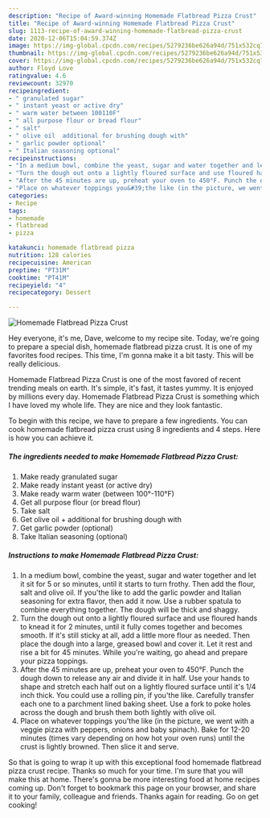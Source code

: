 ```yaml
---
description: "Recipe of Award-winning Homemade Flatbread Pizza Crust"
title: "Recipe of Award-winning Homemade Flatbread Pizza Crust"
slug: 1113-recipe-of-award-winning-homemade-flatbread-pizza-crust
date: 2020-12-06T15:04:59.374Z
image: https://img-global.cpcdn.com/recipes/5279236be626a94d/751x532cq70/homemade-flatbread-pizza-crust-recipe-main-photo.jpg
thumbnail: https://img-global.cpcdn.com/recipes/5279236be626a94d/751x532cq70/homemade-flatbread-pizza-crust-recipe-main-photo.jpg
cover: https://img-global.cpcdn.com/recipes/5279236be626a94d/751x532cq70/homemade-flatbread-pizza-crust-recipe-main-photo.jpg
author: Floyd Love
ratingvalue: 4.6
reviewcount: 32970
recipeingredient:
- " granulated sugar"
- " instant yeast or active dry"
- " warm water between 100110F"
- " all purpose flour or bread flour"
- " salt"
- " olive oil  additional for brushing dough with"
- " garlic powder optional"
- " Italian seasoning optional"
recipeinstructions:
- "In a medium bowl, combine the yeast, sugar and water together and let it sit for 5 or so minutes, until it starts to turn frothy. Then add the flour, salt and olive oil. If you&#39;the like to add the garlic powder and Italian seasoning for extra flavor, then add it now. Use a rubber spatula to combine everything together. The dough will be thick and shaggy."
- "Turn the dough out onto a lightly floured surface and use floured hands to knead it for 2 minutes, until it fully comes together and becomes smooth. If it&#39;s still sticky at all, add a little more flour as needed. Then place the dough into a large, greased bowl and cover it. Let it rest and rise a bit for 45 minutes. While you&#39;re waiting, go ahead and prepare your pizza toppings."
- "After the 45 minutes are up, preheat your oven to 450°F. Punch the dough down to release any air and divide it in half. Use your hands to shape and stretch each half out on a lightly floured surface until it&#39;s 1/4 inch thick. You could use a rolling pin, if you&#39;the like. Carefully transfer each one to a parchment lined baking sheet. Use a fork to poke holes across the dough and brush them both lightly with olive oil."
- "Place on whatever toppings you&#39;the like (in the picture, we went with a veggie pizza with peppers, onions and baby spinach). Bake for 12-20 minutes (times vary depending on how hot your oven runs) until the crust is lightly browned. Then slice it and serve."
categories:
- Recipe
tags:
- homemade
- flatbread
- pizza

katakunci: homemade flatbread pizza 
nutrition: 128 calories
recipecuisine: American
preptime: "PT31M"
cooktime: "PT41M"
recipeyield: "4"
recipecategory: Dessert

---
```



![Homemade Flatbread Pizza Crust](https://img-global.cpcdn.com/recipes/5279236be626a94d/751x532cq70/homemade-flatbread-pizza-crust-recipe-main-photo.jpg)

Hey everyone, it's me, Dave, welcome to my recipe site. Today, we're going to prepare a special dish, homemade flatbread pizza crust. It is one of my favorites food recipes. This time, I'm gonna make it a bit tasty. This will be really delicious.

Homemade Flatbread Pizza Crust is one of the most favored of recent trending meals on earth. It's simple, it's fast, it tastes yummy. It is enjoyed by millions every day. Homemade Flatbread Pizza Crust is something which I have loved my whole life. They are nice and they look fantastic.




To begin with this recipe, we have to prepare a few ingredients. You can cook homemade flatbread pizza crust using 8 ingredients and 4 steps. Here is how you can achieve it.

<!--inarticleads1-->

##### The ingredients needed to make Homemade Flatbread Pizza Crust:

1. Make ready  granulated sugar
1. Make ready  instant yeast (or active dry)
1. Make ready  warm water (between 100°-110°F)
1. Get  all purpose flour (or bread flour)
1. Take  salt
1. Get  olive oil + additional for brushing dough with
1. Get  garlic powder (optional)
1. Take  Italian seasoning (optional)




<!--inarticleads2-->

##### Instructions to make Homemade Flatbread Pizza Crust:

1. In a medium bowl, combine the yeast, sugar and water together and let it sit for 5 or so minutes, until it starts to turn frothy. Then add the flour, salt and olive oil. If you&#39;the like to add the garlic powder and Italian seasoning for extra flavor, then add it now. Use a rubber spatula to combine everything together. The dough will be thick and shaggy.
1. Turn the dough out onto a lightly floured surface and use floured hands to knead it for 2 minutes, until it fully comes together and becomes smooth. If it&#39;s still sticky at all, add a little more flour as needed. Then place the dough into a large, greased bowl and cover it. Let it rest and rise a bit for 45 minutes. While you&#39;re waiting, go ahead and prepare your pizza toppings.
1. After the 45 minutes are up, preheat your oven to 450°F. Punch the dough down to release any air and divide it in half. Use your hands to shape and stretch each half out on a lightly floured surface until it&#39;s 1/4 inch thick. You could use a rolling pin, if you&#39;the like. Carefully transfer each one to a parchment lined baking sheet. Use a fork to poke holes across the dough and brush them both lightly with olive oil.
1. Place on whatever toppings you&#39;the like (in the picture, we went with a veggie pizza with peppers, onions and baby spinach). Bake for 12-20 minutes (times vary depending on how hot your oven runs) until the crust is lightly browned. Then slice it and serve.




So that is going to wrap it up with this exceptional food homemade flatbread pizza crust recipe. Thanks so much for your time. I'm sure that you will make this at home. There's gonna be more interesting food at home recipes coming up. Don't forget to bookmark this page on your browser, and share it to your family, colleague and friends. Thanks again for reading. Go on get cooking!
